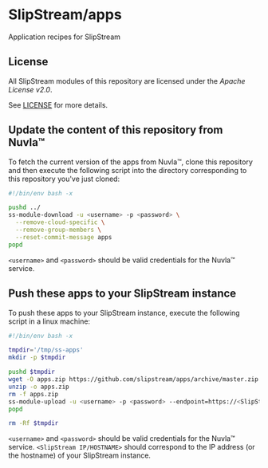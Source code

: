 # SlipStream/apps
Application recipes for SlipStream

## License
All SlipStream modules of this repository are licensed under the *Apache License v2.0*.

See [LICENSE](LICENSE) for more details.

## Update the content of this repository from Nuvla&trade;
To fetch the current version of the apps from Nuvla&trade;, clone this repository and then execute the following script into the directory corresponding to this repository you've just cloned:
```bash
#!/bin/env bash -x

pushd ../
ss-module-download -u <username> -p <password> \
  --remove-cloud-specific \
  --remove-group-members \
  --reset-commit-message apps
popd
```
`<username>` and `<password>` should be valid credentials for the Nuvla&trade; service.

## Push these apps to your SlipStream instance
To push these apps to your SlipStream instance, execute the following script in a linux machine:
```bash
#!/bin/env bash -x

tmpdir='/tmp/ss-apps'
mkdir -p $tmpdir

pushd $tmpdir
wget -O apps.zip https://github.com/slipstream/apps/archive/master.zip
unzip -o apps.zip
rm -f apps.zip
ss-module-upload -u <username> -p <password> --endpoint=https://<SlipStream IP/HOSTNAME> $(find . -name '*.xml')
popd

rm -Rf $tmpdir
```
`<username>` and `<password>` should be valid credentials for the Nuvla&trade; service.
`<SlipStream IP/HOSTNAME>` should correspond to the IP address (or the hostname) of your SlipStream instance.
